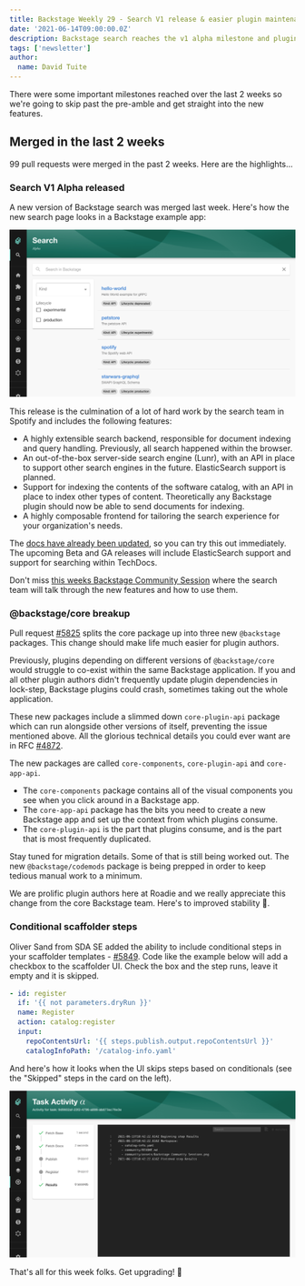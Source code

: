 ```yaml
---
title: Backstage Weekly 29 - Search V1 release & easier plugin maintenance
date: '2021-06-14T09:00:00.0Z'
description: Backstage search reaches the v1 alpha milestone and plugin maintenance is about to get a whole lot easier.
tags: ['newsletter']
author:
  name: David Tuite
---
```


There were some important milestones reached over the last 2 weeks so we're going to skip past the pre-amble and get straight into the new features.

## Merged in the last 2 weeks

99 pull requests were merged in the past 2 weeks. Here are the highlights...

### Search V1 Alpha released

A new version of Backstage search was merged last week. Here's how the new search page looks in a Backstage example app:

![a searchbar and a list of services that can be searched](./search-default-experience.png)

This release is the culmination of a lot of hard work by the search team in Spotify and includes the following features:

- A highly extensible search backend, responsible for document indexing and query handling. Previously, all search happened within the browser.
- An out-of-the-box server-side search engine (Lunr), with an API in place to support other search engines in the future. ElasticSearch support is planned.
- Support for indexing the contents of the software catalog, with an API in place to index other types of content. Theoretically any Backstage plugin should now be able to send documents for indexing.
- A highly composable frontend for tailoring the search experience for your organization's needs.

The [docs have already been updated](https://backstage.io/docs/features/search/search-overview), so you can try this out immediately. The upcoming Beta and GA releases will include ElasticSearch support and support for searching within TechDocs.

Don't miss [this weeks Backstage Community Session](https://github.com/backstage/community/issues/20) where the search team will talk through the new features and how to use them.

### @backstage/core breakup

Pull request [#5825](https://github.com/backstage/backstage/pull/5825) splits the core package up into three new `@backstage` packages. This change should make life much easier for plugin authors. 

Previously, plugins depending on different versions of `@backstage/core` would struggle to co-exist within the same Backstage application. If you and all other plugin authors didn't frequently update plugin dependencies in lock-step, Backstage plugins could crash, sometimes taking out the whole application.

These new packages include a slimmed down `core-plugin-api` package which can run alongside other versions of itself, preventing the issue mentioned above. All the glorious technical details you could ever want are in RFC [#4872](https://github.com/backstage/backstage/issues/4872).

The new packages are called `core-components`, `core-plugin-api` and `core-app-api`.

- The `core-components` package contains all of the visual components you see when you click around in a Backstage app.
- The `core-app-api` package has the bits you need to create a new Backstage app and set up the context from which plugins consume.
- The `core-plugin-api` is the part that plugins consume, and is the part that is most frequently duplicated.

Stay tuned for migration details. Some of that is still being worked out. The new `@backstage/codemods` package is being prepped in order to keep tedious manual work to a minimum.

We are prolific plugin authors here at Roadie and we really appreciate this change from the core Backstage team. Here's to improved stability 🍾.

### Conditional scaffolder steps

Oliver Sand from SDA SE added the ability to include conditional steps in your scaffolder templates - [#5849](https://github.com/backstage/backstage/pull/5849). Code like the example below will add a checkbox to the scaffolder UI. Check the box and the step runs, leave it empty and it is skipped.

```yaml
- id: register
  if: '{{ not parameters.dryRun }}'
  name: Register
  action: catalog:register
  input:
    repoContentsUrl: '{{ steps.publish.output.repoContentsUrl }}'
    catalogInfoPath: '/catalog-info.yaml'
```

And here's how it looks when the UI skips steps based on conditionals (see the "Skipped" steps in the card on the left).

![Backstage scaffolder run with skipped steps](./conditional-scaffolder-ui.png)

That's all for this week folks. Get upgrading! 🚀
